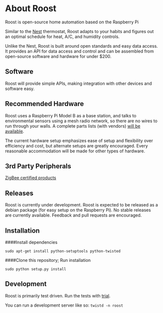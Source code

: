 # About Roost
Roost is open-source home automation based on the Raspberry Pi

Similar to the [Nest](http://www.nest.com/) thermostat, Roost adapts to your habits and figures out an optimal schedule for heat, A/C, and humidity controls.

Unlike the Nest, Roost is built around open standards and easy data access. It provides an API for data access and control and can be assembled from open-source software and hardware for under $200.

## Software

Roost will provide simple APIs, making integration with other devices and software easy.

## Recommended Hardware

Roost uses a Raspberry Pi Model B as a base station, and talks to environmental sensors using a mesh radio network, so there are no wires to run through your walls. A complete parts lists (with vendors) [will be available](https://docs.google.com/spreadsheet/ccc?key=0Ann48md_Q6mkdGxOWUYwYnFqajRUcWVmSHZIcS0xV3c#gid=0).

The current hardware setup emphasizes ease of setup and flexibility over efficiency and cost, but alternate setups are greatly encouraged. Every reasonable accommodation will be made for other types of hardware.

## 3rd Party Peripherals

[ZigBee certified products](http://www.zigbee.org/Products/ByFunction/AllFunctions.aspx)

## Releases

Roost is currently under development. Roost is expected to be released as a debian package (for easy setup on the Raspberry Pi). No stable releases are currently available. Feedback and pull requests are encouraged.

## Installation

####Install dependencies

`sudo apt-get install python-setuptools python-twisted`

####Clone this repository; Run installation

`sudo python setup.py install`

## Development

Roost is primarily test driven. Run the tests with [trial](https://twistedmatrix.com/trac/wiki/TwistedTrial).

You can run a development server like so: `twistd -n roost`
